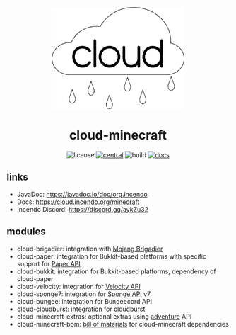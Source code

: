 <div align="center">
<img src="https://github.com/Incendo/cloud/raw/master/img/CloudNew.png" width="300px"/>
<br/>
<h1>cloud-minecraft</h1>

![license](https://img.shields.io/github/license/incendo/cloud.svg)
[![central](https://img.shields.io/maven-central/v/org.incendo/cloud-paper)](https://search.maven.org/search?q=org.incendo)
![build](https://img.shields.io/github/actions/workflow/status/incendo/cloud-minecraft/build.yml?logo=github)
[![docs](https://img.shields.io/readthedocs/incendocloud?logo=readthedocs)](https://cloud.incendo.org)
</div>

## links

- JavaDoc: https://javadoc.io/doc/org.incendo
- Docs: https://cloud.incendo.org/minecraft
- Incendo Discord: https://discord.gg/aykZu32

## modules

- cloud-brigadier: integration with [Mojang Brigadier](https://github.com/Mojang/brigadier)
- cloud-paper: integration for Bukkit-based platforms with specific support for [Paper API](https://papermc.io/software/paper)
- cloud-bukkit: integration for Bukkit-based platforms, dependency of cloud-paper
- cloud-velocity: integration for [Velocity API](https://papermc.io/software/velocity)
- cloud-sponge7: integration for [Sponge API](https://spongepowered.org) v7
- cloud-bungee: integration for Bungeecord API
- cloud-cloudburst: integration for cloudburst
- cloud-minecraft-extras: optional extras using [adventure](https://github.com/KyoriPowered/adventure) API
- cloud-minecraft-bom: [bill of materials](https://maven.apache.org/guides/introduction/introduction-to-dependency-mechanism.html#Importing_Dependencies) for cloud-minecraft dependencies
